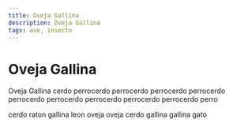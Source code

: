 ```yaml
---
title: Oveja Gallina
description: Oveja Gallina
tags: ave, insecto
---
```


# Oveja Gallina

Oveja Gallina cerdo perrocerdo perrocerdo perrocerdo perrocerdo perrocerdo perrocerdo perrocerdo perrocerdo perrocerdo perro

cerdo raton gallina leon oveja oveja cerdo gallina gallina gato